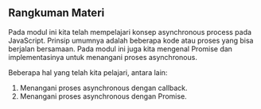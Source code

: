 ## Rangkuman Materi
Pada modul ini kita telah mempelajari konsep asynchronous process pada JavaScript. Prinsip umumnya adalah beberapa kode atau proses yang bisa berjalan bersamaan. Pada modul ini juga kita mengenal Promise dan implementasinya untuk menangani proses asynchronous.

Beberapa hal yang telah kita pelajari, antara lain:

1. Menangani proses asynchronous dengan callback.
2. Menangani proses asynchronous dengan Promise.